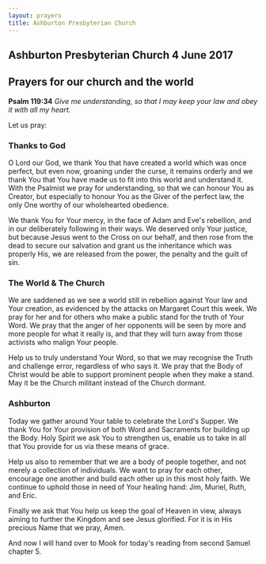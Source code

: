 ```yaml
---
layout: prayers
title: Ashburton Presbyterian Church
---
```

## Ashburton Presbyterian Church 4 June 2017 

## Prayers for our church and the world

__Psalm 119:34__ _Give me understanding, so that I may keep your law and obey it with all my heart._

Let us pray:
### Thanks to God
O Lord our God, we thank You that have created a world which was once perfect, but even now, groaning under the curse, it remains orderly and we thank You that You have made us to fit into this world and understand it. With the Psalmist we pray for understanding, so that we can honour You as Creator, but especially to honour You as the Giver of the perfect law, the only One worthy of our wholehearted obedience.

We thank You for Your mercy, in the face of Adam and Eve's rebellion, and in our deliberately following in their ways. We deserved only Your justice, but because Jesus went to the Cross on our behalf, and then rose from the dead to secure our salvation and grant us the inheritance which was properly His, we are released from the power, the penalty and the guilt of sin. 

### The World & The Church
We are saddened as we see a world still in rebellion against Your law and Your creation, as evidenced by the attacks on Margaret Court this week. We pray for her and for others who make a public stand for the truth of Your Word. We pray that the anger of her opponents will be seen by more and more people for what it really is, and that they will turn away from those activists who malign Your people.

Help us to truly understand Your Word, so that we may recognise the Truth and challenge error, regardless of who says it. We pray that the Body of Christ would be able to support prominent people when they make a stand. May it be the Church militant instead of the Church dormant.

### Ashburton
Today we gather around Your table to celebrate the Lord's Supper. We thank You for Your provision of both Word and Sacraments for building up the Body. Holy Spirit we ask You to strengthen us, enable us to take in all that You provide for us via these means of grace. 

Help us also to remember that we are a body of people together, and not merely a collection of individuals. We want to pray for each other, encourage one another and build each other up in this most holy faith. We continue to uphold those in need of Your healing hand: Jim, Muriel, Ruth, and Eric. 

Finally we ask that You help us keep the goal of Heaven in view, always aiming to further the Kingdom and see Jesus glorified. For it is in His precious Name that we pray, Amen.

And now I will hand over to Mook for today's reading from second Samuel chapter 5.



